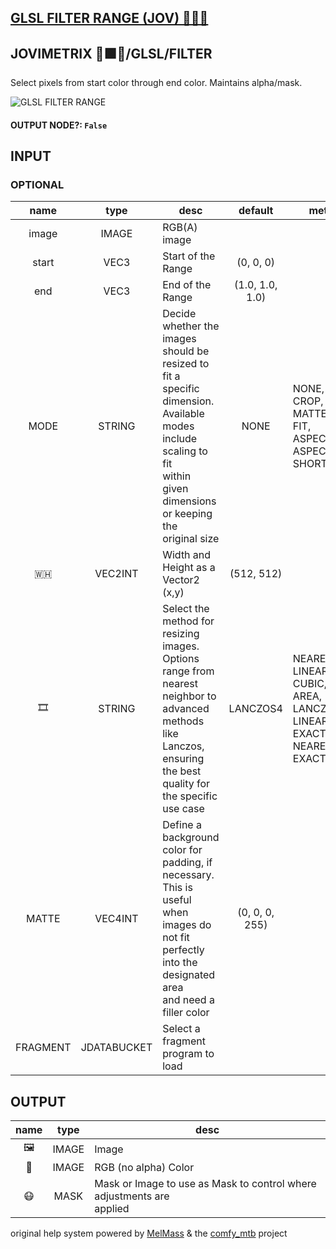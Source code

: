 ## [GLSL FILTER RANGE (JOV) 🧙🏽‍♀️](https://github.com/Amorano/Jovimetrix-examples/blob/master/node/GLSL%20FILTER%20RANGE/GLSL%20FILTER%20RANGE.md)

## JOVIMETRIX 🔺🟩🔵/GLSL/FILTER

Select pixels from start color through end color. Maintains alpha/mask.

![GLSL FILTER RANGE](https://raw.githubusercontent.com/Amorano/Jovimetrix-examples/master/node/GLSL%20FILTER%20RANGE/GLSL%20FILTER%20RANGE.png)

#### OUTPUT NODE?: `False`

## INPUT

### OPTIONAL

name | type | desc | default | meta
:---:|:---:|---|:---:|---
image  |  IMAGE  | RGB(A) image |  | 
start  |  VEC3  | Start of the Range | (0, 0, 0) | 
end  |  VEC3  | End of the Range | (1.0, 1.0, 1.0) | 
MODE  |  STRING  | Decide whether the images should be<br>resized to fit a specific dimension.<br>Available modes include scaling to fit<br>within given dimensions or keeping the<br>original size | NONE | NONE, CROP, MATTE, FIT, ASPECT, ASPECT<br>SHORT
🇼🇭  |  VEC2INT  | Width and Height as a Vector2 (x,y) | (512, 512) | 
🎞️  |  STRING  | Select the method for resizing images.<br>Options range from nearest neighbor to<br>advanced methods like Lanczos, ensuring<br>the best quality for the specific use case | LANCZOS4 | NEAREST, LINEAR, CUBIC, AREA, LANCZOS4,<br>LINEAR EXACT, NEAREST EXACT
MATTE  |  VEC4INT  | Define a background color for padding, if<br>necessary. This is useful when images do<br>not fit perfectly into the designated area<br>and need a filler color | (0, 0, 0, 255) | 
FRAGMENT  |  JDATABUCKET  | Select a fragment program to load |  | 

## OUTPUT

name | type | desc
:---:|:---:|---
🖼️  |  IMAGE  | Image 
🌈  |  IMAGE  | RGB (no alpha) Color 
😷  |  MASK  | Mask or Image to use as Mask to control where adjustments are<br>applied 

original help system powered by [MelMass](https://github.com/melMass) & the [comfy_mtb](https://github.com/melMass/comfy_mtb) project